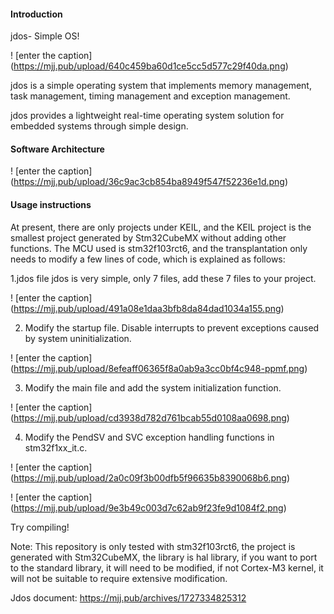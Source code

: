 <!--
 * @Author: 江小鉴 abyss_er@163.com
 * @Date: 2024-11-20 10:07:08
 * @LastEditors: 江小鉴 abyss_er@163.com
 * @LastEditTime: 2024-11-20 10:15:20
 * @FilePath: \jdos\README_EN.md
 * @Description: 这是默认设置,请设置`customMade`, 打开koroFileHeader查看配置 进行设置: https://github.com/OBKoro1/koro1FileHeader/wiki/%E9%85%8D%E7%BD%AE
-->
#### Introduction
jdos- Simple OS!

! [enter the caption] (https://mjj.pub/upload/640c459ba60d1ce5cc5d577c29f40da.png)

jdos is a simple operating system that implements memory management, task management,  timing management and exception management.

jdos provides a lightweight real-time operating system solution for embedded systems through simple design.

#### Software Architecture

! [enter the caption] (https://mjj.pub/upload/36c9ac3cb854ba8949f547f52236e1d.png)


#### Usage instructions
At present, there are only projects under KEIL, and the KEIL project is the smallest project generated by Stm32CubeMX without adding other functions. The MCU used is stm32f103rct6, and the transplantation only needs to modify a few lines of code, which is explained as follows:

1.jdos file
jdos is very simple, only 7 files, add these 7 files to your project.

! [enter the caption] (https://mjj.pub/upload/491a08e1daa3bfb8da84dad1034a155.png)

2. Modify the startup file.
Disable interrupts to prevent exceptions caused by system uninitialization.

! [enter the caption] (https://mjj.pub/upload/8efeaff06365f8a0ab9a3cc0bf4c948-ppmf.png)

3. Modify the main file and add the system initialization function.

! [enter the caption] (https://mjj.pub/upload/cd3938d782d761bcab55d0108aa0698.png)

4. Modify the PendSV and SVC exception handling functions in stm32f1xx_it.c.

! [enter the caption] (https://mjj.pub/upload/2a0c09f3b00dfb5f96635b8390068b6.png)

! [enter the caption] (https://mjj.pub/upload/9e3b49c003d7c62ab9f23fe9d1084f2.png)

Try compiling!

Note: This repository is only tested with stm32f103rct6, the project is generated with Stm32CubeMX, the library is hal library, if you want to port to the standard library, it will need to be modified, if not Cortex-M3 kernel, it will not be suitable to require extensive modification.

Jdos document: https://mjj.pub/archives/1727334825312